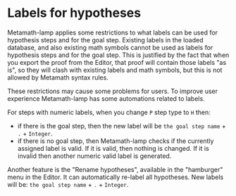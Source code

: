 # Labels for hypotheses

Metamath-lamp applies some restrictions to what labels can be used for hypothesis steps and for the goal step.
Existing labels in the loaded database, and also existing math symbols 
cannot be used as labels for hypothesis steps and for the goal step. This is justified by the fact that when 
you export the proof from the Editor, that proof will contain those labels "as is", so they will clash with existing
labels and math symbols, but this is not allowed by Metamath syntax rules.

These restrictions may cause some problems for users.
To improve user experience Metamath-lamp has some automations related to labels.

For steps with numeric labels, when you change `P` step type to `H` then:
* if there is the goal step, then the new label will be `the goal step name` + `.` + `Integer`.
* if there is no goal step, then Metamath-lamp checks if the currently assigned label is valid. 
If it is valid, then nothing is changed. If it is invalid then another numeric valid label is generated.

Another feature is the "Rename hypotheses", available in the "hamburger" menu in the Editor. It can automatically
re-label all hypotheses. New labels will be: `the goal step name` + `.` + `Integer`.
